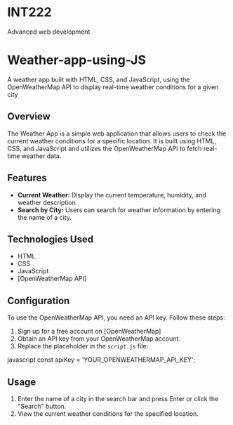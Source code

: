 # INT222
Advanced web development


# Weather-app-using-JS
A weather app built with HTML, CSS, and JavaScript, using the OpenWeatherMap API to display real-time weather conditions for a given city


## Overview

The Weather App is a simple web application that allows users to check the current weather conditions for a specific location. It is built using HTML, CSS, and JavaScript and utilizes the OpenWeatherMap API to fetch real-time weather data.

## Features

- **Current Weather:** Display the current temperature, humidity, and weather description.
- **Search by City:** Users can search for weather information by entering the name of a city.

## Technologies Used

- HTML
- CSS
- JavaScript
- [OpenWeatherMap API]

## Configuration

To use the OpenWeatherMap API, you need an API key. Follow these steps:

1. Sign up for a free account on [OpenWeatherMap]
2. Obtain an API key from your OpenWeatherMap account.
3. Replace the placeholder in the `script.js` file:

javascript
   const apiKey = 'YOUR_OPENWEATHERMAP_API_KEY';


## Usage

1. Enter the name of a city in the search bar and press Enter or click the "Search" button.
2. View the current weather conditions for the specified location.


